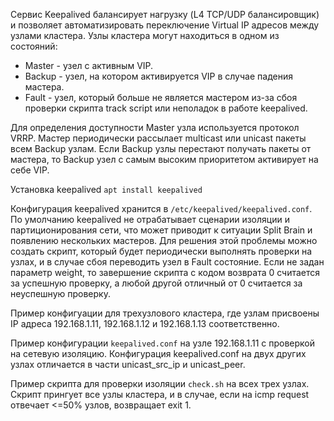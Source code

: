 Сервис Keepalived балансирует нагрузку (L4 TCP/UDP балансировщик) и позволяет автоматизировать переключение Virtual IP адресов между узлами кластера. Узлы кластера могут находиться в одном из состояний:
- Master - узел с активным VIP.
- Backup - узел, на котором активируется VIP в случае падения мастера.
- Fault - узел, который больше не является мастером из-за сбоя проверки скрипта track script или неполадок в работе keepalived.

Для определения доступности Master узла используется протокол VRRP. Мастер периодически рассылает multicast или unicast пакеты всем Backup узлам. Если Backup узлы перестают получать пакеты от мастера, то Backup узел с самым высоким приоритетом активирует на себе VIP.

Установка keepalived
`apt install keepalived`

Конфигурация keepalived хранится в `/etc/keepalived/keepalived.conf`. По умолчанию keepalived не отрабатывает сценарии изоляции и партиционирования сети, что может приводит к ситуации Split Brain и появлению нескольких мастеров. Для решения этой проблемы можно создать скрипт, который будет периодически выполнять проверки на узлах, и в случае сбоя переводить узел в Fault состояние. Если не задан параметр weight, то завершение скрипта с кодом возврата 0 считается за успешную проверку, а любой другой отличный от 0 считается за неуспешную проверку.

Пример конфигуации для трехузлового кластера, где узлам присвоены IP адреса 192.168.1.11, 192.168.1.12 и 192.168.1.13 соответственно.

Пример конфигурации `keepalived.conf` на узле 192.168.1.11 с проверкой на сетевую изоляцию. Конфигурация keepalived.conf на двух других узлах отличается в части unicast_src_ip и unicast_peer.

Пример скрипта для проверки изоляции `check.sh` на всех трех узлах. Скрипт прингует все узлы кластера, и в случае, если на icmp request отвечает <=50% узлов, возвращает exit 1.
